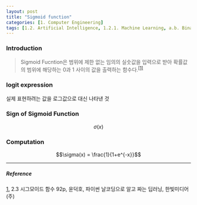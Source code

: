 ```yaml
---
layout: post
title: "Sigmoid function"
categories: [1. Computer Engineering]
tags: [1.2. Artificial Intelligence, 1.2.1. Machine Learning, a.b. Binary Decision]
---
```


### Introduction

> Sigmoid Fucntion은 범위에 제한 없는 임의의 실숫값을 입력으로 받아 확률값의 범위에 해당하는 0과 1 사이의 값을 출력하는 함수다.<sup><a href="#footnote_1_1" name="footnote_1_2">[1]</a></sup>

### logit expression

실제 표현하려는 값을 로그값으로 대신 나타낸 것


### Sign of Sigmoid Function

$$\sigma(x)$$

### Computation

$$\sigma(x) = \frac{1}{1+e^{-x}}$$

---

##### Reference

<a href="#footnote_1_2" name="footnote_1_1">1.</a> 2.3 시그모이드 함수 92p, 윤덕호, 파이썬 날코딩으로 알고 짜는 딥러닝,  한빛미디어(주)